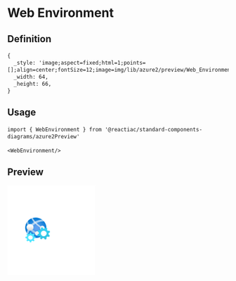 # Web Environment

## Definition

```
{
  _style: 'image;aspect=fixed;html=1;points=[];align=center;fontSize=12;image=img/lib/azure2/preview/Web_Environment.svg;strokeColor=none;',
  _width: 64,
  _height: 66,
}
```

## Usage

```
import { WebEnvironment } from '@reactiac/standard-components-diagrams/azure2Preview'

<WebEnvironment/>
```

## Preview

<img src="./web-environment.png" width="200"/>
